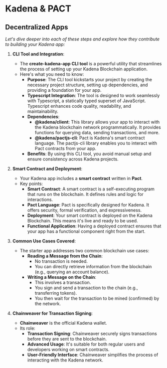 # Kadena & PACT



## Decentralized Apps
*Let's dive deeper into each of these steps and explore how they contribute to building your Kadena app:*

1. **CLI Tool and Integration**:
   - The **create-kadena-app CLI tool** is a powerful utility that streamlines the process of setting up your Kadena Blockchain application.
   - Here's what you need to know:
     - **Purpose**: The CLI tool kickstarts your project by creating the necessary project structure, setting up dependencies, and providing a foundation for your app.
     - **Typescript Integration**: The tool is designed to work seamlessly with Typescript, a statically typed superset of JavaScript. Typescript enhances code quality, readability, and maintainability.
     - **Dependencies**:
       - **@kadena/client**: This library allows your app to interact with the Kadena blockchain network programmatically. It provides functions for querying data, sending transactions, and more.
       - **@kadena/pactjs-cli**: Pact is Kadena's smart contract language. The pactjs-cli library enables you to interact with Pact contracts from your app.
     - **Benefits**: By using this CLI tool, you avoid manual setup and ensure consistency across Kadena projects.

2. **Smart Contract and Deployment**:
   - Your Kadena app includes a **smart contract** written in **Pact**.
   - Key points:
     - **Smart Contract**: A smart contract is a self-executing program that runs on the blockchain. It defines rules and logic for interactions.
     - **Pact Language**: Pact is specifically designed for Kadena. It offers security, formal verification, and expressiveness.
     - **Deployment**: Your smart contract is deployed on the Kadena Blockchain. This means it's live and ready to be used.
     - **Functional Application**: Having a deployed contract ensures that your app has a functional component right from the start.

3. **Common Use Cases Covered**:
   - The starter app addresses two common blockchain use cases:
     - **Reading a Message from the Chain**:
       - No transaction is needed.
       - You can directly retrieve information from the blockchain (e.g., querying an account balance).
     - **Writing a Message on the Chain**:
       - This involves a transaction.
       - You sign and send a transaction to the chain (e.g., transferring tokens).
       - You then wait for the transaction to be mined (confirmed) by the network.

4. **Chainweaver for Transaction Signing**:
   - **Chainweaver** is the official Kadena wallet.
   - Its role:
     - **Transaction Signing**: Chainweaver securely signs transactions before they are sent to the blockchain.
     - **Advanced Usage**: It's suitable for both regular users and developers working on smart contracts.
     - **User-Friendly Interface**: Chainweaver simplifies the process of interacting with the Kadena network.
